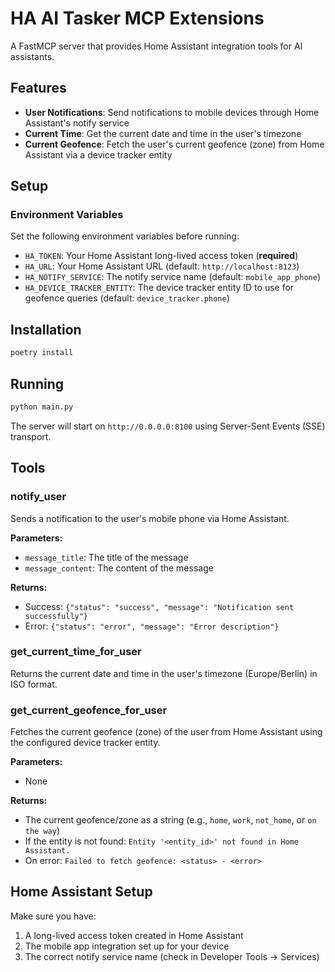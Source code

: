 # HA AI Tasker MCP Extensions

A FastMCP server that provides Home Assistant integration tools for AI assistants.

## Features

- **User Notifications**: Send notifications to mobile devices through Home Assistant's notify service
- **Current Time**: Get the current date and time in the user's timezone
- **Current Geofence**: Fetch the user's current geofence (zone) from Home Assistant via a device tracker entity

## Setup

### Environment Variables

Set the following environment variables before running:

- `HA_TOKEN`: Your Home Assistant long-lived access token (**required**)
- `HA_URL`: Your Home Assistant URL (default: `http://localhost:8123`)
- `HA_NOTIFY_SERVICE`: The notify service name (default: `mobile_app_phone`)
- `HA_DEVICE_TRACKER_ENTITY`: The device tracker entity ID to use for geofence queries (default: `device_tracker.phone`)

## Installation

```bash
poetry install
```

## Running

```bash
python main.py
```

The server will start on `http://0.0.0.0:8100` using Server-Sent Events (SSE) transport.

## Tools

### notify_user
Sends a notification to the user's mobile phone via Home Assistant.

**Parameters:**
- `message_title`: The title of the message
- `message_content`: The content of the message

**Returns:**
- Success: `{"status": "success", "message": "Notification sent successfully"}`
- Error: `{"status": "error", "message": "Error description"}`

### get_current_time_for_user
Returns the current date and time in the user's timezone (Europe/Berlin) in ISO format.

### get_current_geofence_for_user
Fetches the current geofence (zone) of the user from Home Assistant using the configured device tracker entity.

**Parameters:**
- None

**Returns:**
- The current geofence/zone as a string (e.g., `home`, `work`, `not_home`, or `on the way`)
- If the entity is not found: `Entity '<entity_id>' not found in Home Assistant.`
- On error: `Failed to fetch geofence: <status> - <error>`

## Home Assistant Setup

Make sure you have:
1. A long-lived access token created in Home Assistant
2. The mobile app integration set up for your device
3. The correct notify service name (check in Developer Tools → Services)
